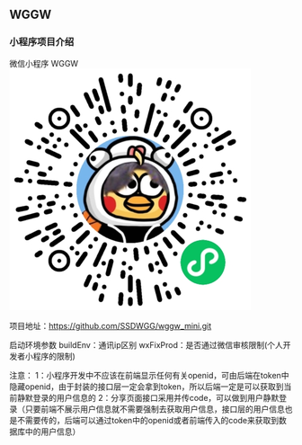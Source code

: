 ## WGGW 

### 小程序项目介绍
微信小程序 WGGW 
![wggw微信小程序码](wggwQR.png)


项目地址：https://github.com/SSDWGG/wggw_mini.git   

启动环境参数
buildEnv：通讯ip区别
wxFixProd：是否通过微信审核限制(个人开发者小程序的限制)

注意：
1：小程序开发中不应该在前端显示任何有关openid，可由后端在token中隐藏openid，由于封装的接口层一定会拿到token，所以后端一定是可以获取到当前静默登录的用户信息的
2：分享页面接口采用并传code，可以做到用户静默登录（只要前端不展示用户信息就不需要强制去获取用户信息，接口层的用户信息也是不需要传的，后端可以通过token中的openid或者前端传入的code来获取到数据库中的用户信息）



